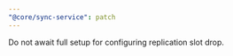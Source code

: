 ```yaml
---
"@core/sync-service": patch
---
```


Do not await full setup for configuring replication slot drop.
